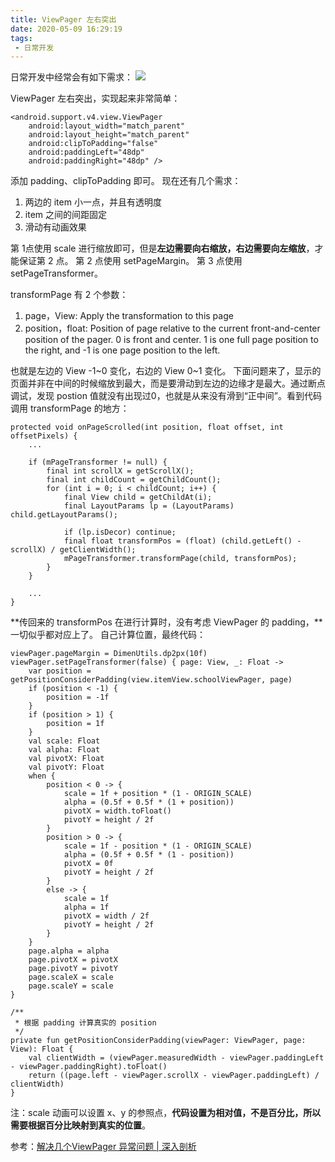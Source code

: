 ```yaml
---
title: ViewPager 左右突出
date: 2020-05-09 16:29:19
tags:
 - 日常开发
---
```

日常开发中经常会有如下需求：
![](https://images-1258496336.cos.ap-chengdu.myqcloud.com/viewpager.png)

ViewPager 左右突出，实现起来非常简单：
```
<android.support.v4.view.ViewPager
    android:layout_width="match_parent"
    android:layout_height="match_parent"
    android:clipToPadding="false"
    android:paddingLeft="48dp"
    android:paddingRight="48dp" />
```
添加 padding、clipToPadding 即可。
现在还有几个需求：
1. 两边的 item 小一点，并且有透明度
2. item 之间的间距固定
3. 滑动有动画效果

<!-- more -->

第 1点使用 scale 进行缩放即可，但是**左边需要向右缩放，右边需要向左缩放**，才能保证第 2 点。
第 2 点使用 setPageMargin。
第 3 点使用 setPageTransformer。

transformPage 有 2 个参数：
1. page，View: Apply the transformation to this page
2. position，float: Position of page relative to the current front-and-center position of the pager. 0 is front and center. 1 is one full page position to the right, and -1 is one page position to the left.

也就是左边的 View -1~0 变化，右边的 View 0~1 变化。
下面问题来了，显示的页面并非在中间的时候缩放到最大，而是要滑动到左边的边缘才是最大。通过断点调试，发现 postion 值就没有出现过0，也就是从来没有滑到“正中间”。看到代码调用 transformPage 的地方：
```
protected void onPageScrolled(int position, float offset, int offsetPixels) {
    ...

    if (mPageTransformer != null) {
        final int scrollX = getScrollX();
        final int childCount = getChildCount();
        for (int i = 0; i < childCount; i++) {
            final View child = getChildAt(i);
            final LayoutParams lp = (LayoutParams) child.getLayoutParams();

            if (lp.isDecor) continue;
            final float transformPos = (float) (child.getLeft() - scrollX) / getClientWidth();
            mPageTransformer.transformPage(child, transformPos);
        }
    }

    ...
}
```
**传回来的 transformPos 在进行计算时，没有考虑 ViewPager 的 padding，**一切似乎都对应上了。
自己计算位置，最终代码：
```
viewPager.pageMargin = DimenUtils.dp2px(10f)
viewPager.setPageTransformer(false) { page: View, _: Float ->
    var position = getPositionConsiderPadding(view.itemView.schoolViewPager, page)
    if (position < -1) {
        position = -1f
    }
    if (position > 1) {
        position = 1f
    }
    val scale: Float
    val alpha: Float
    val pivotX: Float
    val pivotY: Float
    when {
        position < 0 -> {
            scale = 1f + position * (1 - ORIGIN_SCALE)
            alpha = (0.5f + 0.5f * (1 + position))
            pivotX = width.toFloat()
            pivotY = height / 2f
        }
        position > 0 -> {
            scale = 1f - position * (1 - ORIGIN_SCALE)
            alpha = (0.5f + 0.5f * (1 - position))
            pivotX = 0f
            pivotY = height / 2f
        }
        else -> {
            scale = 1f
            alpha = 1f
            pivotX = width / 2f
            pivotY = height / 2f
        }
    }
    page.alpha = alpha
    page.pivotX = pivotX
    page.pivotY = pivotY
    page.scaleX = scale
    page.scaleY = scale
}

/**
 * 根据 padding 计算真实的 position
 */
private fun getPositionConsiderPadding(viewPager: ViewPager, page: View): Float {
    val clientWidth = (viewPager.measuredWidth - viewPager.paddingLeft - viewPager.paddingRight).toFloat()
    return ((page.left - viewPager.scrollX - viewPager.paddingLeft) / clientWidth)
}
```
注：scale 动画可以设置 x、y 的参照点，**代码设置为相对值，不是百分比，所以需要根据百分比映射到真实的位置**。

参考：[解决几个ViewPager 异常问题 | 深入剖析](https://www.itcodemonkey.com/article/9599.html)